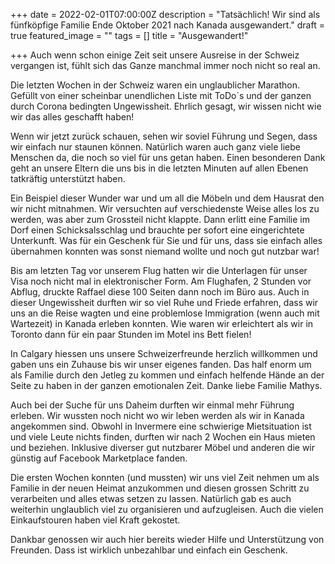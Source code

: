 +++
date = 2022-02-01T07:00:00Z
description = "Tatsächlich! Wir sind als fünfköpfige Familie Ende Oktober 2021 nach Kanada ausgewandert."
draft = true
featured_image = ""
tags = []
title = "Ausgewandert!"

+++
Auch wenn schon einige Zeit seit unsere Ausreise in der Schweiz vergangen ist, fühlt sich das Ganze manchmal immer noch nicht so real an.

Die letzten Wochen in der Schweiz waren ein unglaublicher Marathon. Gefüllt von einer scheinbar unendlichen Liste mit ToDo\`s und der ganzen durch Corona bedingten Ungewissheit. Ehrlich gesagt, wir wissen nicht wie wir das alles geschafft haben!

Wenn wir jetzt zurück schauen, sehen wir soviel Führung und Segen, dass wir einfach nur staunen können. Natürlich waren auch ganz viele liebe Menschen da, die noch so viel für uns getan haben. Einen besonderen Dank geht an unsere Eltern die uns bis in die letzten Minuten auf allen Ebenen tatkräftig unterstützt haben.

Ein Beispiel dieser Wunder war und um all die Möbeln und dem Hausrat den wir nicht mitnahmen. Wir versuchten auf verschiedenste Weise alles los zu werden, was aber zum Grossteil nicht klappte. Dann erlitt eine Familie im Dorf einen Schicksalsschlag und brauchte per sofort eine eingerichtete Unterkunft. Was für ein Geschenk für Sie und für uns, dass sie einfach alles übernahmen konnten was sonst niemand wollte und noch gut nutzbar war!

Bis am letzten Tag vor unserem Flug hatten wir die Unterlagen für unser Visa noch nicht mal in elektronischer Form. Am Flughafen, 2 Stunden vor Abflug, druckte Raffael diese 100 Seiten dann noch im Büro aus. Auch in dieser Ungewissheit durften wir so viel Ruhe und Friede erfahren, dass wir uns an die Reise wagten und eine problemlose Immigration (wenn auch mit Wartezeit) in Kanada erleben konnten. Wie waren wir erleichtert als wir in Toronto dann für ein paar Stunden im Motel ins Bett fielen!

In Calgary hiessen uns unsere Schweizerfreunde herzlich willkommen und gaben uns ein Zuhause bis wir unser eigenes fanden. Das half enorm um als Familie durch den Jetleg zu kommen und einfach helfende Hände an der Seite zu haben in der ganzen emotionalen Zeit. Danke liebe Familie Mathys.

Auch bei der Suche für uns Daheim durften wir einmal mehr Führung erleben. Wir wussten noch nicht wo wir leben werden als wir in Kanada angekommen sind. Obwohl in Invermere eine schwierige Mietsituation ist und viele Leute nichts finden, durften wir nach 2 Wochen ein Haus mieten und beziehen. Inklusive diverser gut nutzbarer Möbel und anderen die wir günstig auf Facebook Marketplace fanden.

Die ersten Wochen konnten (und mussten) wir uns viel Zeit nehmen um als Familie in der neuen Heimat anzukommen und diesen grossen Schritt zu verarbeiten und alles etwas setzen zu lassen. Natürlich gab es auch weiterhin unglaublich viel zu organisieren und aufzugleisen. Auch die vielen Einkaufstouren haben viel Kraft gekostet.

Dankbar genossen wir auch hier bereits wieder Hilfe und Unterstützung von Freunden. Dass ist wirklich unbezahlbar und einfach ein Geschenk.